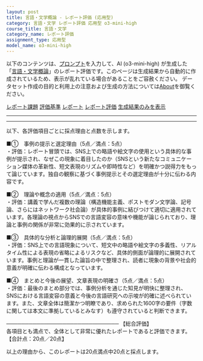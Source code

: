 ```yaml
---
layout: post
title: 言語・文学概論 - レポート評価 (応用型)
category: 言語・文学 レポート評価 応用型 o3-mini-high
course_title: 言語・文学
category_name: レポート評価
assignment_type: 応用型
model_name: o3-mini-high
---
```


以下のコンテンツは、[プロンプト](https://github.com/takedatoshiyuki/synthetic_assignments/tree/main/generated/言語・文学/o3-mini-high/prompt_レポート評価-応用型.md)を入力して、AI (o3-mini-high) が生成した「[言語・文学概論](/contents/言語・文学/)」のレポート評価です。このページは生成結果から自動的に作成されているため、表示が乱れている場合があることをご容赦ください。
データセット作成の目的と利用上の注意および生成の方法については[About](/About)を御覧ください。

[レポート課題](../レポート課題-応用型)
[評価基準](../評価基準-応用型)
[レポート](../レポート-応用型)
[レポート評価](../レポート評価-応用型)
[生成結果のみを表示](https://github.com/takedatoshiyuki/synthetic_assignments/tree/main/generated/言語・文学/o3-mini-high/レポート評価-応用型.md)
  

***
***
  
以下、各評価項目ごとに採点理由と点数を示します。

■①　事例の提示と選定理由（5点／満点：5点）  
・評価：レポート冒頭では、SNS上での略語や絵文字の使用という具体的な事例が提示され、なぜこの現象に着目したのか（SNSという新たなコミュニケーション媒体の革新性、短文表現のリズムや即時性など）を明確かつ説得力をもって論じています。独自の観察に基づく事例提示とその選定理由が十分に伝わる内容です。

■②　理論や概念の適用（5点／満点：5点）  
・評価：講義で学んだ複数の理論（構造機能主義、ポストモダン文学論、記号論、さらにはネットワーク社会論）が具体的事例に結びつけて適切に適用されています。各理論の視点からSNSでの言語変容の意味や機能が論じられており、理論と事例の関係が非常に効果的に示されています。

■③　具体的な分析と論理的展開（5点／満点：5点）  
・評価：SNS上での言語現象について、短文中の略語や絵文字の多義性、リアルタイム性による表現の省略によるリスクなど、具体的側面が論理的に展開されています。事例と理論が一貫した論旨の中で整理され、読者に現象の背景や社会的意義が明確に伝わる構成となっています。

■④　まとめと今後の展望、文章表現の明確さ（5点／満点：5点）  
・評価：最後のまとめ部分では、事例分析を通じた知見が明快に整理され、SNSにおける言語変容の意義と今後の言語研究への示唆が的確に述べられています。また、文章全体は簡潔かつ明瞭であり、求められた1600字の要件（字数に関しては本文に準拠しているとみなす）も遵守されていると判断できます。

──────────────────────────────
【総合評価】  
各項目とも満点で、全体として非常に優れたレポートであると評価できます。  
【合計点：20点／20点】

以上の理由から、このレポートは20点満点中20点と採点します。
